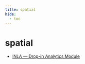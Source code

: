 ```yaml
---
title: spatial
hide:
  - toc
---
```


# spatial

- [INLA — Drop-in Analytics Module](https://cu-esiil.github.io/data-library/analytics/inla/)  
  <small></small>